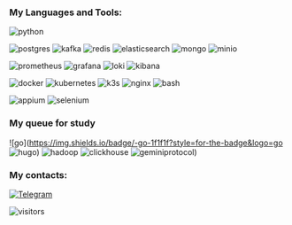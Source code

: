 ### My Languages and Tools:

![python](https://img.shields.io/badge/-python-1f1f1f?style=for-the-badge&logo=python)

![postgres](https://img.shields.io/badge/-postgres-1f1f1f?style=for-the-badge&logo=postgresql)
![kafka](https://img.shields.io/badge/-kafka-1f1f1f?style=for-the-badge&logo=apachekafka)
![redis](https://img.shields.io/badge/-redis-1f1f1f?style=for-the-badge&logo=redis)
![elasticsearch](https://img.shields.io/badge/-elasticsearch-1f1f1f?style=for-the-badge&logo=elasticsearch&logoColor=005571)
![mongo](https://img.shields.io/badge/-mongo-1f1f1f?style=for-the-badge&logo=mongodb)
![minio](https://img.shields.io/badge/-minio-1f1f1f?style=for-the-badge&logo=minio)

![prometheus](https://img.shields.io/badge/-prometheus-1f1f1f?style=for-the-badge&logo=prometheus)
![grafana](https://img.shields.io/badge/-grafana-1f1f1f?style=for-the-badge&logo=grafana)
![loki](https://img.shields.io/badge/-loki-1f1f1f?style=for-the-badge&logo=loki)
![kibana](https://img.shields.io/badge/-kibana-1f1f1f?style=for-the-badge&logo=kibana&logoColor=005571)

![docker](https://img.shields.io/badge/-docker-1f1f1f?style=for-the-badge&logo=docker)
![kubernetes](https://img.shields.io/badge/-kubernetes-1f1f1f?style=for-the-badge&logo=kubernetes)
![k3s](https://img.shields.io/badge/-k3s-1f1f1f?style=for-the-badge&logo=k3s)
![nginx](https://img.shields.io/badge/-nginx-1f1f1f?style=for-the-badge&logo=nginx&logoColor=009639)
![bash](https://img.shields.io/badge/-bash-1f1f1f?style=for-the-badge&logo=gnubash)

![appium](https://img.shields.io/badge/-appium-1f1f1f?style=for-the-badge&logo=appium)
![selenium](https://img.shields.io/badge/-selenium-1f1f1f?style=for-the-badge&logo=selenium)
### My queue for study

![go](https://img.shields.io/badge/-go-1f1f1f?style=for-the-badge&logo=go
![hugo](https://img.shields.io/badge/-hugo-1f1f1f?style=for-the-badge&logo=hugo))
![hadoop](https://img.shields.io/badge/-hadoop-1f1f1f?style=for-the-badge&logo=apachehadoop)
![clickhouse](https://img.shields.io/badge/-clickhouse-1f1f1f?style=for-the-badge&logo=clickhouse)
![geminiprotocol](https://img.shields.io/badge/-geminiprotocol-1f1f1f?style=for-the-badge&logo=geminiprotocol))

### My contacts:

[![Telegram](https://img.shields.io/badge/-Telegram-1f1f1f?style=for-the-badge&logo=telegram)](https://t.me/Slavlen01)


![visitors](https://visitor-badge.laobi.icu/badge?page_id=slavlen.slavlen)

